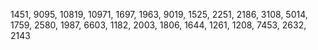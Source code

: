 1451, 
9095, 
10819, 
10971, 
1697, 
1963, 
9019, 
1525, 
2251, 
2186, 
3108, 
5014, 
1759, 
2580, 
1987, 
6603, 
1182, 
2003, 
1806, 
1644, 
1261, 
1208, 
7453, 
2632, 
2143
